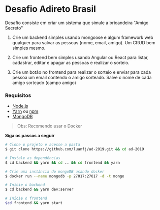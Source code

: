 # Desafio Adireto Brasil
Desafio consiste em criar um sistema que simule a bricandeira "Amigo Secreto"

1. Crie um backend simples usando mongoose e algum framework web qualquer para salvar as pessoas (nome, email, amigo). Um CRUD bem simples mesmo.

2. Crie um frontend bem simples usando Angular ou React para listar, cadastrar, editar e apagar as pessoas e realizar o sorteio.

3. Crie um botão no frontend para realizar o sorteio e enviar para cada pessoa um email contendo o amigo sorteado. Salve o nome de cada amigo sorteado (campo amigo)

### Requisitos

- [Node.js](https://nodejs.org/en/)
- [Yarn](https://classic.yarnpkg.com/) ou [npm](https://www.npmjs.com/)
- [MongoDB](https://github.com/mongodb/node-mongodb-native)

> Obs: Recomendo usar o Docker

**Siga os passos a seguir**

```bash
# Clone o projeto e acesse a pasta
$ git clone https://github.com/luanfj/ad-2019.git && cd ad-2019

# Instale as dependências
$ cd backend && yarn && cd .. && cd frontend && yarn

# Crie uma instância do mongoDB usando docker
$ docker run --name mongodb -p 27017:27017 -d -t mongo

# Inicie o backend
$ cd backend && yarn dev:server

# Inicie o frontend
$cd frontend && yarn start
```
